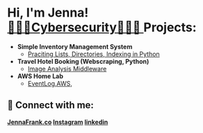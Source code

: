 <h1>Hi, I'm Jenna! <br/><a href="https://github.com/jennafrank"> 🕵🏻‍♀️Cybersecurity👩🏼‍💻</a><a href="https://www.linkedin.com/in/jenna-frank-4352b12b0/"> </a><a

<h2>Projects:</h2>

- <b>Simple Inventory Management System</b>
  - [Praciting Lists, Directories, Indexing in Python](https://github.com/jennafrank/Here-we-go-Lets-have-fun)
- <b>Travel Hotel Booking (Webscraping, Python)</b>
  - [Image Analysis Middleware](https://github.com/joshmadakor1/4chan-Image-Analysis-Middleware-C964) <b><i></b></i>
- <b>AWS Home Lab</b>
  - [ EventLog,AWS, ](https://github.com/joshmadakor1/Sentinel-Lab)

<h2> 🤳 Connect with me:</h2>

<b>[JennaFrank.co](https://www.JennaFrank.co</b>)
[Instagram](https://www.instagram.com/jennacfrank/)
[linkedin](https://linkedin.com/in/jenna-frank-4352b12b0)



